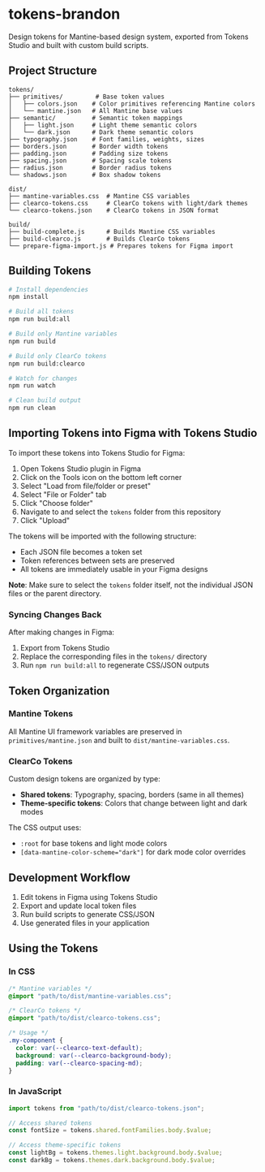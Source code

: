 # tokens-brandon

Design tokens for Mantine-based design system, exported from Tokens Studio and built with custom build scripts.

## Project Structure

```
tokens/
├── primitives/         # Base token values
│   ├── colors.json    # Color primitives referencing Mantine colors
│   └── mantine.json   # All Mantine base values
├── semantic/          # Semantic token mappings
│   ├── light.json     # Light theme semantic colors
│   └── dark.json      # Dark theme semantic colors
├── typography.json    # Font families, weights, sizes
├── borders.json       # Border width tokens
├── padding.json       # Padding size tokens
├── spacing.json       # Spacing scale tokens
├── radius.json        # Border radius tokens
└── shadows.json       # Box shadow tokens

dist/
├── mantine-variables.css  # Mantine CSS variables
├── clearco-tokens.css     # ClearCo tokens with light/dark themes
└── clearco-tokens.json    # ClearCo tokens in JSON format

build/
├── build-complete.js      # Builds Mantine CSS variables
├── build-clearco.js       # Builds ClearCo tokens
└── prepare-figma-import.js # Prepares tokens for Figma import
```

## Building Tokens

```bash
# Install dependencies
npm install

# Build all tokens
npm run build:all

# Build only Mantine variables
npm run build

# Build only ClearCo tokens
npm run build:clearco

# Watch for changes
npm run watch

# Clean build output
npm run clean
```

## Importing Tokens into Figma with Tokens Studio

To import these tokens into Tokens Studio for Figma:

1. Open Tokens Studio plugin in Figma
2. Click on the Tools icon on the bottom left corner
3. Select "Load from file/folder or preset"
4. Select "File or Folder" tab
5. Click "Choose folder"
6. Navigate to and select the `tokens` folder from this repository
7. Click "Upload"

The tokens will be imported with the following structure:

- Each JSON file becomes a token set
- Token references between sets are preserved
- All tokens are immediately usable in your Figma designs

**Note**: Make sure to select the `tokens` folder itself, not the individual JSON files or the parent directory.

### Syncing Changes Back

After making changes in Figma:

1. Export from Tokens Studio
2. Replace the corresponding files in the `tokens/` directory
3. Run `npm run build:all` to regenerate CSS/JSON outputs

## Token Organization

### Mantine Tokens

All Mantine UI framework variables are preserved in `primitives/mantine.json` and built to `dist/mantine-variables.css`.

### ClearCo Tokens

Custom design tokens are organized by type:

- **Shared tokens**: Typography, spacing, borders (same in all themes)
- **Theme-specific tokens**: Colors that change between light and dark modes

The CSS output uses:

- `:root` for base tokens and light mode colors
- `[data-mantine-color-scheme="dark"]` for dark mode color overrides

## Development Workflow

1. Edit tokens in Figma using Tokens Studio
2. Export and update local token files
3. Run build scripts to generate CSS/JSON
4. Use generated files in your application

## Using the Tokens

### In CSS

```css
/* Mantine variables */
@import "path/to/dist/mantine-variables.css";

/* ClearCo tokens */
@import "path/to/dist/clearco-tokens.css";

/* Usage */
.my-component {
  color: var(--clearco-text-default);
  background: var(--clearco-background-body);
  padding: var(--clearco-spacing-md);
}
```

### In JavaScript

```js
import tokens from "path/to/dist/clearco-tokens.json";

// Access shared tokens
const fontSize = tokens.shared.fontFamilies.body.$value;

// Access theme-specific tokens
const lightBg = tokens.themes.light.background.body.$value;
const darkBg = tokens.themes.dark.background.body.$value;
```
